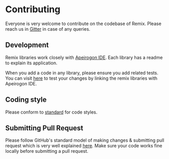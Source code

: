 # Contributing

Everyone is very welcome to contribute on the codebase of Remix. Please reach us in [Gitter](https://gitter.im/ethereum/remix) in case of any queries.

## Development

Remix libraries work closely with [Apeirogon IDE](https://remix.ethereum.org). Each library has a readme to explain its application.

When you add a code in any library, please ensure you add related tests. You can visit [here](https://github.com/ethereum/remix-ide#installation) to test your changes by linking the remix libraries with Apeirogon IDE.

## Coding style

Please conform to [standard](https://standardjs.com/) for code styles.

## Submitting Pull Request

Please follow GitHub's standard model of making changes & submitting pull request which is very well explained [here](https://guides.github.com/activities/forking/). Make sure your code works fine locally before submitting a pull request.
